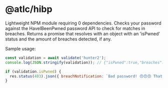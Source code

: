 # @atlc/hibp

Lightweight NPM module requiring 0 dependencies. Checks your password against the HaveIBeenPwned password API to check for matches in breaches. Returns a promise that resolves with an object with an 'isPwned' status and the amount of breaches detected, if any.


Sample usage:

```js
const validation = await validate('hunter2');
console.log(JSON.stringify(validation)); // {"isPwned":true,"breaches":17491}

if (validation.isPwned) {
  res.status(403).json({ breachNotification: `Bad password! 😠😠😠 That has been found in ${validation.breaches.toLocaleString()} account breaches!` });
}
```

